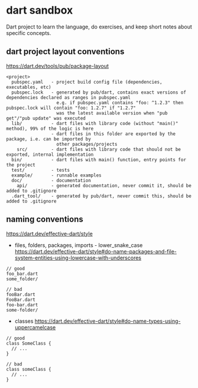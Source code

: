 # dart sandbox

Dart project to learn the language, do exercises, and keep short notes about specific concepts.

## dart project layout conventions

https://dart.dev/tools/pub/package-layout

```
<project>
  pubspec.yaml   - project build config file (dependencies, executables, etc)
  pubspec.lock   - generated by pub/dart, contains exact versions of dependencies declared as ranges in pubspec.yaml
                   e.g. if pubspec.yaml contains "foo: ^1.2.3" then pubspec.lock will contain "foo: 1.2.7" if "1.2.7" 
                   was the latest available version when "pub get"/"pub update" was executed
  lib/           - dart files with library code (without "main()" method), 99% of the logic is here
                 - dart files in this folder are exported by the package, i.e. can be imported by 
                   other packages/projects
    src/         - dart files with library code that should not be exported, internal implementation
  bin/           - dart files with main() function, entry points for the project
  test/          - tests
  example/       - runnable examples
  doc/           - documentation
    api/         - generated documentation, never commit it, should be added to .gitignore
  .dart_tool/    - generated by pub/dart, never commit this, should be added to .gitignore
```

## naming conventions

https://dart.dev/effective-dart/style

- files, folders, packages, imports - lower_snake_case
  https://dart.dev/effective-dart/style#do-name-packages-and-file-system-entities-using-lowercase-with-underscores

```
// good
foo_bar.dart
some_folder/

// bad
fooBar.dart
FooBar.dart
foo-bar.dart
some-folder/
```

- classes
  https://dart.dev/effective-dart/style#do-name-types-using-uppercamelcase

```
// good
class SomeClass {
  // ...
}

// bad
class someClass {
  // ...
}
```

